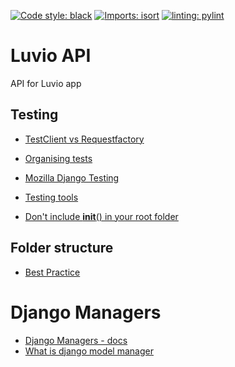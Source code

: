 [![Code style: black](https://img.shields.io/badge/code%20style-black-000000.svg)](https://github.com/psf/black)
[![Imports: isort](https://img.shields.io/badge/%20imports-isort-%231674b1?style=flat&labelColor=ef8336)](https://pycqa.github.io/isort/)
[![linting: pylint](https://img.shields.io/badge/linting-pylint-yellowgreen)](https://github.com/PyCQA/pylint)

# Luvio API

API for Luvio app

## Testing

- [TestClient vs Requestfactory](https://stackoverflow.com/a/32137307/8749888)
- [Organising tests](https://stackoverflow.com/a/22772444/8749888)
- [Mozilla Django Testing](https://developer.mozilla.org/en-US/docs/Learn/Server-side/Django/Testing)
- [Testing tools](https://docs.djangoproject.com/en/4.1/topics/testing/tools/#simpletestcase)

- [Don't include **init**() in your root folder](https://stackoverflow.com/a/22096628/8749888)

## Folder structure
- [Best Practice](https://stackoverflow.com/a/23469321/8749888)

# Django Managers
- [Django Managers - docs](https://docs.djangoproject.com/en/4.1/topics/db/managers/)
- [What is django model manager](https://buildatscale.tech/what-is-django-model-manager/)
